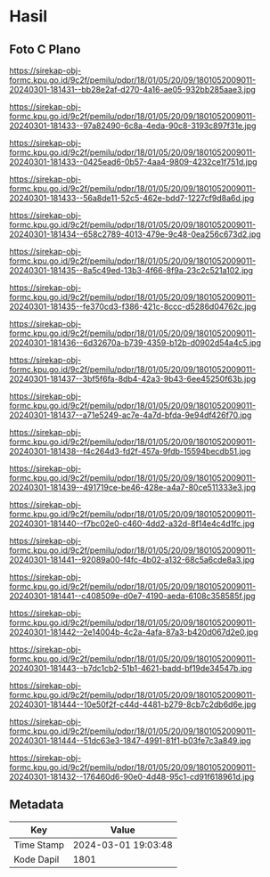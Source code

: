 # Hasil

## Foto C Plano

https://sirekap-obj-formc.kpu.go.id/9c2f/pemilu/pdpr/18/01/05/20/09/1801052009011-20240301-181431--bb28e2af-d270-4a16-ae05-932bb285aae3.jpg

https://sirekap-obj-formc.kpu.go.id/9c2f/pemilu/pdpr/18/01/05/20/09/1801052009011-20240301-181433--97a82490-6c8a-4eda-90c8-3193c897f31e.jpg

https://sirekap-obj-formc.kpu.go.id/9c2f/pemilu/pdpr/18/01/05/20/09/1801052009011-20240301-181433--0425ead6-0b57-4aa4-9809-4232ce1f751d.jpg

https://sirekap-obj-formc.kpu.go.id/9c2f/pemilu/pdpr/18/01/05/20/09/1801052009011-20240301-181433--56a8de11-52c5-462e-bdd7-1227cf9d8a6d.jpg

https://sirekap-obj-formc.kpu.go.id/9c2f/pemilu/pdpr/18/01/05/20/09/1801052009011-20240301-181434--658c2789-4013-479e-9c48-0ea256c673d2.jpg

https://sirekap-obj-formc.kpu.go.id/9c2f/pemilu/pdpr/18/01/05/20/09/1801052009011-20240301-181435--8a5c49ed-13b3-4f66-8f9a-23c2c521a102.jpg

https://sirekap-obj-formc.kpu.go.id/9c2f/pemilu/pdpr/18/01/05/20/09/1801052009011-20240301-181435--fe370cd3-f386-421c-8ccc-d5286d04762c.jpg

https://sirekap-obj-formc.kpu.go.id/9c2f/pemilu/pdpr/18/01/05/20/09/1801052009011-20240301-181436--6d32670a-b739-4359-b12b-d0902d54a4c5.jpg

https://sirekap-obj-formc.kpu.go.id/9c2f/pemilu/pdpr/18/01/05/20/09/1801052009011-20240301-181437--3bf5f6fa-8db4-42a3-9b43-6ee45250f63b.jpg

https://sirekap-obj-formc.kpu.go.id/9c2f/pemilu/pdpr/18/01/05/20/09/1801052009011-20240301-181437--a71e5249-ac7e-4a7d-bfda-9e94df426f70.jpg

https://sirekap-obj-formc.kpu.go.id/9c2f/pemilu/pdpr/18/01/05/20/09/1801052009011-20240301-181438--f4c264d3-fd2f-457a-9fdb-15594becdb51.jpg

https://sirekap-obj-formc.kpu.go.id/9c2f/pemilu/pdpr/18/01/05/20/09/1801052009011-20240301-181439--491719ce-be46-428e-a4a7-80ce511333e3.jpg

https://sirekap-obj-formc.kpu.go.id/9c2f/pemilu/pdpr/18/01/05/20/09/1801052009011-20240301-181440--f7bc02e0-c460-4dd2-a32d-8f14e4c4d1fc.jpg

https://sirekap-obj-formc.kpu.go.id/9c2f/pemilu/pdpr/18/01/05/20/09/1801052009011-20240301-181441--92089a00-f4fc-4b02-a132-68c5a6cde8a3.jpg

https://sirekap-obj-formc.kpu.go.id/9c2f/pemilu/pdpr/18/01/05/20/09/1801052009011-20240301-181441--c408509e-d0e7-4190-aeda-6108c358585f.jpg

https://sirekap-obj-formc.kpu.go.id/9c2f/pemilu/pdpr/18/01/05/20/09/1801052009011-20240301-181442--2e14004b-4c2a-4afa-87a3-b420d067d2e0.jpg

https://sirekap-obj-formc.kpu.go.id/9c2f/pemilu/pdpr/18/01/05/20/09/1801052009011-20240301-181443--b7dc1cb2-51b1-4621-badd-bf19de34547b.jpg

https://sirekap-obj-formc.kpu.go.id/9c2f/pemilu/pdpr/18/01/05/20/09/1801052009011-20240301-181444--10e50f2f-c44d-4481-b279-8cb7c2db6d6e.jpg

https://sirekap-obj-formc.kpu.go.id/9c2f/pemilu/pdpr/18/01/05/20/09/1801052009011-20240301-181444--51dc63e3-1847-4991-81f1-b03fe7c3a849.jpg

https://sirekap-obj-formc.kpu.go.id/9c2f/pemilu/pdpr/18/01/05/20/09/1801052009011-20240301-181432--176460d6-90e0-4d48-95c1-cd91f618961d.jpg


## Metadata

| Key        | Value               |
| ---------- | ------------------- |
| Time Stamp | 2024-03-01 19:03:48 |
| Kode Dapil | 1801                |



